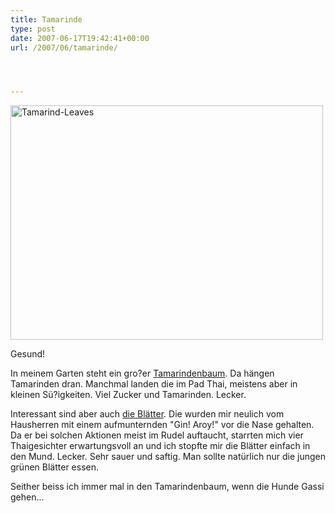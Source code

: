 ```yaml
---
title: Tamarinde
type: post
date: 2007-06-17T19:42:41+00:00
url: /2007/06/tamarinde/




---
```

<div class="flickr">
  <a href="http://www.flickr.com/photos/schreibblogade/563456473/" title="Tamarind-Leaves"><img src="//farm2.static.flickr.com/1108/563456473_c8fbe3b880.jpg" width="500" height="375" alt="Tamarind-Leaves" /></a></p>

  <p>
    Gesund!
  </p>
</div>

In meinem Garten steht ein gro?er [Tamarindenbaum][1]. Da hängen Tamarinden dran. Manchmal landen die im Pad Thai, meistens aber in kleinen Sü?igkeiten. Viel Zucker und Tamarinden. Lecker.

Interessant sind aber auch [die Blätter][2]. Die wurden mir neulich vom Hausherren mit einem aufmunternden "Gin! Aroy!" vor die Nase gehalten. Da er bei solchen Aktionen meist im Rudel auftaucht, starrten mich vier Thaigesichter erwartungsvoll an und ich stopfte mir die Blätter einfach in den Mund. Lecker. Sehr sauer und saftig. Man sollte natürlich nur die jungen grünen Blätter essen.

Seither beiss ich immer mal in den Tamarindenbaum, wenn die Hunde Gassi gehen...

 [1]: http://de.wikipedia.org/wiki/Tamarindenbaum
 [2]: http://flickr.com/photos/schreibblogade/563085948/in/photostream/
